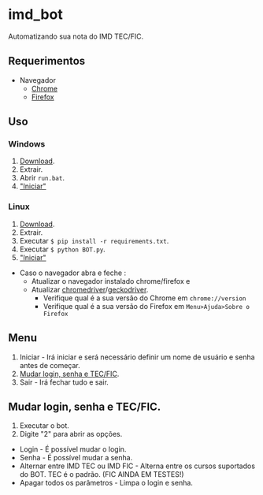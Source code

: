 # imd_bot
Automatizando sua nota do IMD TEC/FIC.

## Requerimentos
* Navegador
  * [Chrome](https://www.google.com/chrome/)
  * [Firefox](https://www.mozilla.org/firefox/new/)
  
## Uso
### Windows
1. [Download](https://github.com/TheusKhan/imd_bot/archive/master.zip).
2. Extrair.
3. Abrir `run.bat`.
4. ["Iniciar"](#menu)

### Linux
1. [Download](https://github.com/TheusKhan/imd_bot/archive/master.zip).
2. Extrair.
3. Executar `$ pip install -r requirements.txt`.
4. Executar `$ python BOT.py`.
5. ["Iniciar"](#menu)

* Caso o navegador abra e feche :
  * Atualizar o navegador instalado chrome/firefox e
  * Atualizar [chromedriver](https://chromedriver.chromium.org/downloads)/[geckodriver](https://github.com/mozilla/geckodriver/releases).
    * Verifique qual é a sua versão do Chrome em `chrome://version`
    * Verifique qual é a sua versão do Firefox em `Menu>Ajuda>Sobre o Firefox`

## Menu
1. Iniciar - Irá iniciar e será necessário definir um nome de usuário e senha antes de começar.
2. [Mudar login, senha e TEC/FIC](#configurações).
3. Sair - Irá fechar tudo e sair.

## Mudar login, senha e TEC/FIC.
1. Executar o bot.
2. Digite "2" para abrir as opções.

* Login - É possível mudar o login.
* Senha - É possível mudar a senha.
* Alternar entre IMD TEC ou IMD FIC - Alterna entre os cursos suportados do BOT. TEC é o padrão. (FIC AINDA EM TESTES!)
* Apagar todos os parâmetros - Limpa o login e senha.
